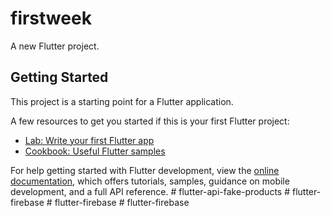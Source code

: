 # firstweek

A new Flutter project.

## Getting Started

This project is a starting point for a Flutter application.

A few resources to get you started if this is your first Flutter project:

- [Lab: Write your first Flutter app](https://docs.flutter.dev/get-started/codelab)
- [Cookbook: Useful Flutter samples](https://docs.flutter.dev/cookbook)

For help getting started with Flutter development, view the
[online documentation](https://docs.flutter.dev/), which offers tutorials,
samples, guidance on mobile development, and a full API reference.
#   f l u t t e r - a p i - f a k e - p r o d u c t s  
 #   f l u t t e r - f i r e b a s e  
 #   f l u t t e r - f i r e b a s e  
 #   f l u t t e r - f i r e b a s e  
 